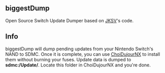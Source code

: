 ## biggestDump
Open Source Switch Update Dumper based on [JKSV](https://github.com/J-D-K/JKSV)'s code.

## Info
biggestDump will dump pending updates from your Nintendo Switch's NAND to SDMC. Once it is complete, you can use [ChoiDujourNX](https://gbatemp.net/threads/choidujournx-a-system-firmware-installer-homebrew-for-the-nintendo-switch.513416/) to install them without burning your fuses. Update data is dumped to **sdmc:/Update/**. Locate this folder in ChoiDujourNX and you're done.